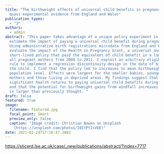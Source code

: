 ```yaml
---
title: "The birthweight effects of universal child benefits in pregnancy:
  quasi-experimental evidence from England and Wales"
publication_types:
  - "3"
authors:
  - admin
abstract: "This paper takes advantage of a unique policy experiment in the UK to
  estimate the impact of paying a universal child benefit during pregnancy.
  Using administrative birth registrations microdata from England and Wales, I
  evaluate the impact of the Health in Pregnancy Grant, a universal and
  short-lived policy that paid the equivalent of child benefit in a lump sum to
  all pregnant mothers from 2009 to 2011. I exploit an arbitrary eligibility
  rule to implement a regression discontinuity design in the date of birth of
  the child. I find that the policy led to increases in mean birthweight at
  population level. Effects were largest for the smaller babies, youngest
  mothers and those living in deprived areas. My findings suggest that there are
  significant health returns to paying universal child benefits during pregnancy
  and that the potential for birthweight gains from windfall increases in income
  is larger than previously thought. "
draft: false
featured: true
image:
  filename: featured.jpg
  focal_point: Smart
  preview_only: false
  caption: "Image credit: Christian Bowen on Unsplash
    (https://unsplash.com/photos/I0ItPtIsVEE)"
date: 2021-02-24T17:16:47.288Z
---
```

https://sticerd.lse.ac.uk/case/_new/publications/abstract/?index=7717
